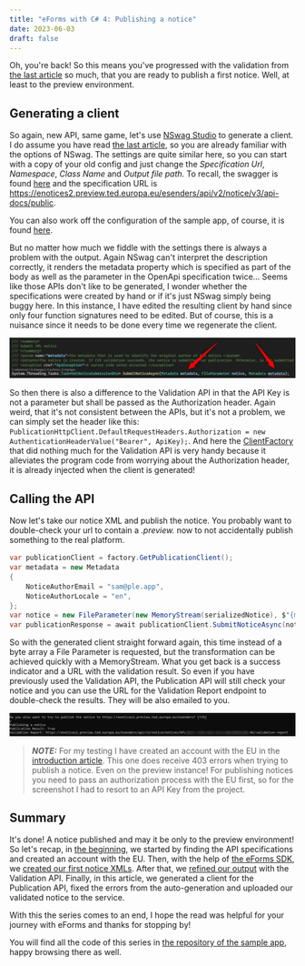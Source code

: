 ```yaml
---
title: "eForms with C# 4: Publishing a notice"
date: 2023-06-03
draft: false
---
```


Oh, you're back! So this means you've progressed with the validation from [the last article](/post/eForms-scharp/validating) so much, that you are ready to publish a first notice. Well, at least to the preview environment.

## Generating a client
So again, new API, same game, let's use [NSwag Studio](https://github.com/RicoSuter/NSwag) to generate a client. I do assume you have read [the last article](/post/eForms-scharp/validating), so you are already familiar with the options of NSwag. The settings are quite similar here, so you can start with a copy of your old config and just change the _Specification Url_, _Namespace_, _Class Name_ and _Output file path_. To recall, the swagger is found [here](https://enotices2.preview.ted.europa.eu/esenders/swagger-ui/) and the specification URL is https://enotices2.preview.ted.europa.eu/esenders/api/v2/notice/v3/api-docs/public.

You can also work off the configuration of the sample app, of course, it is found [here](https://github.com/Kunter-Bunt/eForms-CSharp-Sample/blob/main/eForms-CSharp-Sample-App/clients/PublicationApi.nswag).

But no matter how much we fiddle with the settings there is always a problem with the output. Again NSwag can't interpret the description correctly, it renders the metadata property which is specified as part of the body as well as the parameter in the OpenApi specification twice... Seems like those APIs don't like to be generated, I wonder whether the specifications were created by hand or if it's just NSwag simply being buggy here. In this instance, I have edited the resulting client by hand since only four function signatures need to be edited. But of course, this is a nuisance since it needs to be done every time we regenerate the client.

![One of the metadata inputs needs to be removed.](ClientProblem.png)

So then there is also a difference to the Validation API in that the API Key is not a parameter but shall be passed as the Authorization header. Again weird, that it's not consistent between the APIs, but it's not a problem, we can simply set the header like this: `PublicationHttpClient.DefaultRequestHeaders.Authorization = new AuthenticationHeaderValue("Bearer", ApiKey);`. And here the [ClientFactory](https://github.com/Kunter-Bunt/eForms-CSharp-Sample/blob/main/eForms-CSharp-Sample-App/client/ClientFactory.cs) that did nothing much for the Validation API is very handy because it alleviates the program code from worrying about the Authorization header, it is already injected when the client is generated!

## Calling the API
Now let's take our notice XML and publish the notice. You probably want to double-check your url to contain a _.preview._ now to not accidentally publish something to the real platform.

``` c#
var publicationClient = factory.GetPublicationClient();
var metadata = new Metadata
{
    NoticeAuthorEmail = "sam@ple.app",
    NoticeAuthorLocale = "en",
};
var notice = new FileParameter(new MemoryStream(serializedNotice), $"{mappedNotice.ID.Value}.xml", "text/xml");
var publicationResponse = await publicationClient.SubmitNoticeAsync(notice, metadata);
```

So with the generated client straight forward again, this time instead of a byte array a File Parameter is requested, but the transformation can be achieved quickly with a MemoryStream.
What you get back is a success indicator and a URL with the validation result. So even if you have previously used the Validation API, the Publication API will still check your notice and you can use the URL for the Validation Report endpoint to double-check the results. They will be also emailed to you.

![The resulting output of the sample app for a successful publish](SuccessfulPublish.png)

> **_NOTE:_** For my testing I have created an account with the EU in the [introduction article](/post/eForms-scharp/introduction). This one does receive 403 errors when trying to publish a notice. Even on the preview instance! For publishing notices you need to pass an authorization process with the EU first, so for the screenshot I had to resort to an API Key from the project.

## Summary
It's done! A notice published and may it be only to the preview environment! So let's recap, in [the beginning](/post/eForms-scharp/introduction), we started by finding the API specifications and created an account with the EU. Then, with the help of [the eForms SDK](https://github.com/OP-TED/eForms-SDK), we [created our first notice XMLs](/post/eForms-scharp/generating). After that, we [refined our output](/post/eForms-scharp/validating) with the Validation API. Finally, in this article, we generated a client for the Publication API, fixed the errors from the auto-generation and uploaded our validated notice to the service. 

With this the series comes to an end, I hope the read was helpful for your journey with eForms and thanks for stopping by!

You will find all the code of this series in [the repository of the sample app](https://github.com/Kunter-Bunt/eForms-CSharp-Sample), happy browsing there as well.
